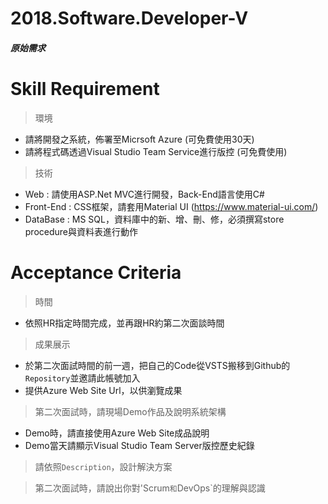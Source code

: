# 2018.Software.Developer-V


##### 原始需求


# Skill Requirement
> 環境
- 請將開發之系統，佈署至Micrsoft Azure (可免費使用30天)
- 請將程式碼透過Visual Studio Team Service進行版控 (可免費使用)
> 技術
- Web : 請使用ASP.Net MVC進行開發，Back-End語言使用C#
- Front-End : CSS框架，請套用Material UI (https://www.material-ui.com/)
- DataBase : MS SQL，資料庫中的新、增、刪、修，必須撰寫store procedure與資料表進行動作

# Acceptance Criteria
> 時間
- 依照HR指定時間完成，並再跟HR約第二次面談時間
> 成果展示
- 於第二次面試時間的前一週，把自己的Code從VSTS搬移到Github的`Repository`並邀請此帳號加入
- 提供Azure Web Site Url，以供瀏覽成果
> 第二次面試時，請現場Demo作品及說明系統架構
- Demo時，請直接使用Azure Web Site成品說明
- Demo當天請顯示Visual Studio Team Server版控歷史紀錄
> 請依照`Description`，設計解決方案

> 第二次面試時，請說出你對'Scrum`和`DevOps`的理解與認識
